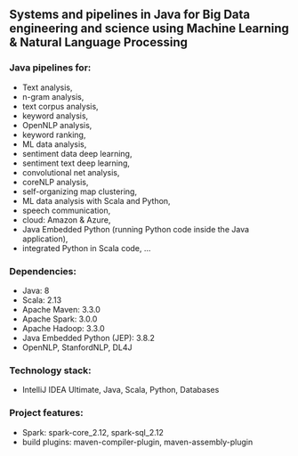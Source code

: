 ## Systems and pipelines in Java for Big Data engineering and science using Machine Learning & Natural Language Processing

### Java pipelines for: 
- Text analysis, 
- n-gram analysis, 
- text corpus analysis, 
- keyword analysis, 
- OpenNLP analysis, 
- keyword ranking, 
- ML data analysis, 
- sentiment data deep learning, 
- sentiment text deep learning, 
- convolutional net analysis, 
- coreNLP analysis, 
- self-organizing map clustering, 
- ML data analysis with Scala and Python, 
- speech communication, 
- cloud: Amazon & Azure, 
- Java Embedded Python (running Python code inside the Java application), 
- integrated Python in Scala code, ...

### Dependencies:
* Java: 8
* Scala: 2.13
* Apache Maven: 3.3.0
* Apache Spark: 3.0.0 
* Apache Hadoop: 3.3.0
* Java Embedded Python (JEP): 3.8.2
* OpenNLP, StanfordNLP, DL4J


### Technology stack:
* IntelliJ IDEA Ultimate, Java, Scala, Python, Databases

### Project features: 
* Spark: spark-core_2.12, spark-sql_2.12
* build plugins: maven-compiler-plugin, maven-assembly-plugin

